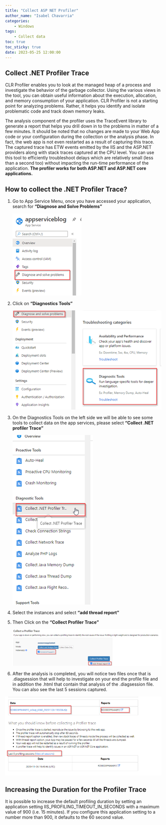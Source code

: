 ```yaml
---
title: "Collect ASP NET Profiler"
author_name: "Isabel Chavarria"
categories:
    - Windows 
tags:
    - Collect data
toc: true
toc_sticky: true
date: 2023-05-25 12:00:00
---
```

<html>
<head>
  <!-- Google tag (gtag.js) -->
<script async src="https://www.googletagmanager.com/gtag/js?id=G-0DC5DVJXR5"></script>
<script>
  window.dataLayer = window.dataLayer || [];
  function gtag(){dataLayer.push(arguments);}
  gtag('js', new Date());

  gtag('config', 'G-0DC5DVJXR5');
</script>
</head>
</html>

## Collect .NET Profiler Trace

CLR Profiler enables you to look at the managed heap of a process and investigate
the behavior of the garbage collector. Using the various views in the tool, you
can obtain useful information about the execution, allocation, and memory
consumption of your application. CLR Profiler is not a starting point for
analyzing problems. Rather, it helps you identify and isolate problematic code
and track down memory leaks.

The analysis component of the profiler uses the TraceEvent library to generate a
report that helps you drill down in to the problems in matter of a few minutes.
It should be noted that no changes are made to your Web App code or your
configuration during the collection or the analysis phase. In fact, the web app
is not even restarted as a result of capturing this trace. The captured trace
has ETW events emitted by the IIS and the ASP.NET providers along with stack
traces captured at the CPU level. You can use this tool to efficiently
troubleshoot delays which are relatively small (less than a second too) without
impacting the run-time performance of the application. **The profiler works for
both ASP.NET and ASP.NET core applications.**

## How to collect the .NET Profiler Trace?

1. Go to App Service Menu, once you have accessed your application,
search for **“Diagnose and Solve Problems”**

    ![flow](/media/2023/profiler/01.png)

2. Click on **“Diagnostics Tools”**

    ![flow](/media/2023/profiler/02.png)

3. On the Diagnostics Tools on the left side we will be able to see some tools to
collect data on the app services, please select **“Collect .NET profiler Trace”**

    ![flow](/media/2023/profiler/03.png)

4. Select the instances and select **“add thread report”**
5. Then Click on the **“Collect Profiler Trace”**

    ![flow](/media/2023/profiler/04.png)

6. After the analysis is completed, you will notice two files once that is
.diagsession that will help to investigate on your end the profile file and in
addition the .html that contain that analysis of the .diagsession file. You can
also see the last 5 sessions captured.

![flow](/media/2023/profiler/06.png)

## Increasing the Duration for the Profiler Trace

It is possible to increase the default profiling duration by setting an
application setting IIS_PROFILING_TIMEOUT_IN_SECONDS with a maximum value
of 900 (i.e. 15 minutes).
If you configure this application setting to a number more than 900,
it defaults to the 60 second value.
